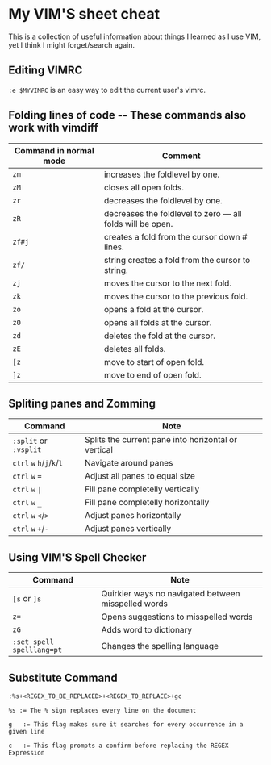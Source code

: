 # My VIM'S sheet cheat

This is a collection of useful information about things I learned as I use VIM, yet I think I might forget/search again. 

## Editing VIMRC

`:e $MYVIMRC` is an easy way to edit the current user's vimrc.

## Folding lines of code -- These commands also work with vimdiff
|Command in normal mode|Comment
|----------------------|------------------------------------------------
|`zm`                  | increases the foldlevel by one.
|`zM`                  | closes all open folds.
|`zr`                  | decreases the foldlevel by one.
|`zR`                  | decreases the foldlevel to zero — all folds will be open.
|`zf#j`                | creates a fold from the cursor down # lines.
|`zf/`                 | string creates a fold from the cursor to string.
|`zj`                  | moves the cursor to the next fold.
|`zk`                  | moves the cursor to the previous fold.
|`zo`                  | opens a fold at the cursor.
|`zO`                  | opens all folds at the cursor.
|`zd`                  | deletes the fold at the cursor.
|`zE`                  | deletes all folds.
|`[z`                  | move to start of open fold.
|`]z`                  | move to end of open fold.

## Spliting panes and Zomming

| Command                   |  Note
|-------------------------- |----------------------------------------------------
|`:split` or `:vsplit`      | Splits the current pane into horizontal or vertical
|`ctrl` `w` `h`/`j`/`k`/`l` | Navigate around panes
| `ctrl` `w` `=`            | Adjust all panes to equal size
| `ctrl` `w` `\|`            | Fill pane completelly vertically
| `ctrl` `w` `_`            | Fill pane completelly horizontally
| `ctrl` `w` `<`/`>`        | Adjust panes horizontally
| `ctrl` `w` `+`/`-`        | Adjust panes vertically


## Using VIM'S Spell Checker
| Command                 |  Note
|-------------------------|----------------------------------------------------
|`[s` or `]s`	            | Quirkier ways no navigated between misspelled words
|`z=`                     | Opens suggestions to misspelled words
|`zG`        	            | Adds word to dictionary
|`:set spell spelllang=pt`| Changes the spelling language


## Substitute Command 

```
:%s+<REGEX_TO_BE_REPLACED>+<REGEX_TO_REPLACE>+gc

%s := The % sign replaces every line on the document

g	:= This flag makes sure it searches for every occurrence in a given line

c	:= This flag prompts a confirm before replacing the REGEX Expression 
```
